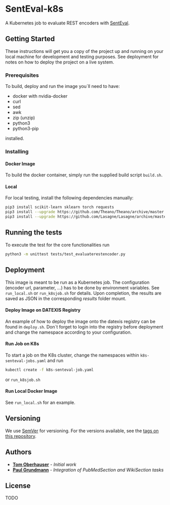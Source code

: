 # SentEval-k8s

A Kubernetes job to evaluate REST encoders with [SentEval](https://github.com/facebookresearch/SentEval/pulls).

## Getting Started

These instructions will get you a copy of the project up and running on your local machine for development and testing purposes. See deployment for notes on how to deploy the project on a live system.

### Prerequisites

To build, deploy and run the image you´ll need to have:

- docker with nvidia-docker
- curl
- sed
- awk
- zip (unzip)
- python3
- python3-pip

installed.

### Installing

#### Docker Image

To build the docker container, simply run the supplied build script `build.sh`.

#### Local

For local testing, install the following dependencies manually:

```bash
pip3 install scikit-learn sklearn torch requests
pip3 install --upgrade https://github.com/Theano/Theano/archive/master.zip
pip3 install --upgrade https://github.com/Lasagne/Lasagne/archive/master.zip
```

## Running the tests

To execute the test for the core functionalities run

```bash
python3 -m unittest tests/test_evaluaterestencoder.py
```

## Deployment

This image is meant to be run as a Kubernetes job.
The configuration (encoder url, parameter, ...) has to be done by environment variables.
See `run_local.sh` or `run_k8sjob.sh` for details.
Upon completion, the results are saved as JSON in the corresponding *results* folder mount.

#### Deploy Image on DATEXIS Registry

An example of how to deploy the image onto the datexis registry can be found in `deploy.sh`. Don´t forget to login into the registry before deployment and change the namespace according to your configuration.

#### Run Job on K8s

To start a job on the K8s cluster, change the namespaces within `k8s-senteval-jobs.yaml` and run 

```bash
kubectl create -f k8s-senteval-job.yaml
```
or `run_k8sjob.sh`

#### Run Local Docker Image

See `run_local.sh` for an example.

## Versioning

We use [SemVer](http://semver.org/) for versioning. For the versions available, see the [tags on this repository](https://github.com/devfoo-one/SentEval-k8s/tags). 

## Authors

* **[Tom Oberhauser](https://github.com/devfoo-one)** - *Initial work*
* **[Paul Grundmann](https://github.com/Sunkua)**     - *Integration of PubMedSection and WikiSection tasks*

## License

TODO




